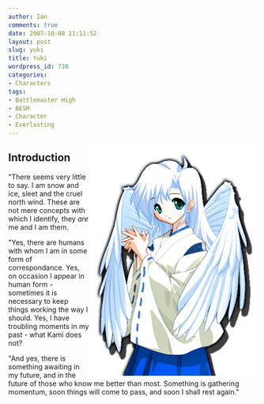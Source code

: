 ```yaml
---
author: Ian
comments: true
date: 2007-10-08 11:11:52
layout: post
slug: yuki
title: Yuki
wordpress_id: 710
categories:
- Characters
tags:
- Battlemaster High
- BESM
- Character
- Everlasting
---
```


<p><img src="/characters/portraits/yuki.png" style="float:right" /></p>
<h2>Introduction</h2>
<div>
<p>"There seems very little to say.  I am snow and ice, sleet and the cruel north wind.  These are not mere concepts with which I identify, they <i>are</i> me and I am them.</p>
<p>"Yes, there are humans with whom I am in some form of correspondance.  Yes, on occasion I appear in human form - sometimes it is necessary to keep things working the way I should.  Yes, I have troubling moments in my past - what Kami does not?</p>
<p>"And yes, there is something awaiting in my future, and in the future of those who know me better than most.  Something is gathering momentum, soon things will come to pass, and soon I shall rest again."</p>
</div>